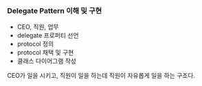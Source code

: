 ### Delegate Pattern 이해 및 구현

- CEO, 직원, 업무
- delegate 프로퍼티 선언
- protocol 정의
- protocol 채택 및 구현
- 클래스 다이어그램 작성

CEO가 일을 시키고, 직원이 일을 하는데 직원이 자유롭게 일을 하는 구조다.